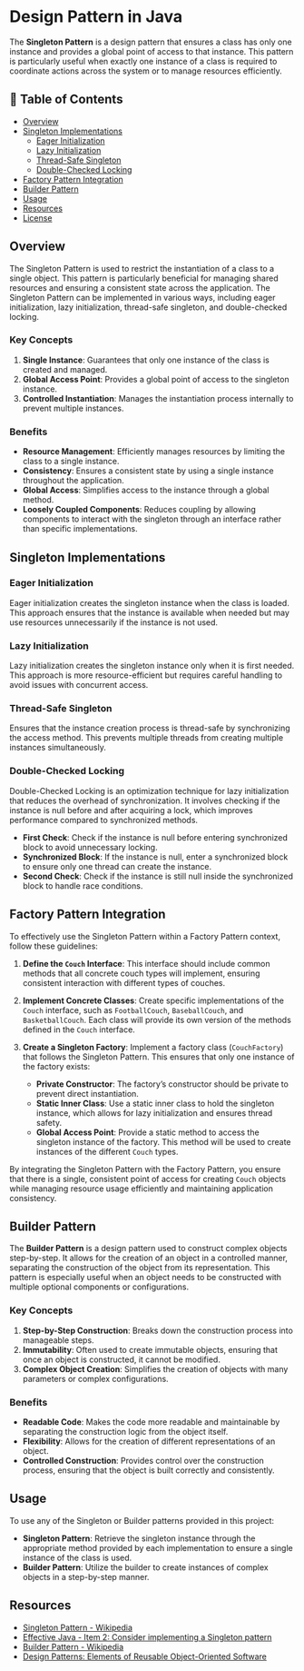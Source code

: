 # Design Pattern in Java

The **Singleton Pattern** is a design pattern that ensures a class has only one instance and provides a global point of access to that instance. This pattern is particularly useful when exactly one instance of a class is required to coordinate actions across the system or to manage resources efficiently.

## 📝 Table of Contents

- [Overview](#overview)
- [Singleton Implementations](#singleton-implementations)
  - [Eager Initialization](#eager-initialization)
  - [Lazy Initialization](#lazy-initialization)
  - [Thread-Safe Singleton](#thread-safe-singleton)
  - [Double-Checked Locking](#double-checked-locking)
- [Factory Pattern Integration](#factory-pattern-integration)
- [Builder Pattern](#builder-pattern)
- [Usage](#usage)
- [Resources](#resources)
- [License](#license)

## Overview

The Singleton Pattern is used to restrict the instantiation of a class to a single object. This pattern is particularly beneficial for managing shared resources and ensuring a consistent state across the application. The Singleton Pattern can be implemented in various ways, including eager initialization, lazy initialization, thread-safe singleton, and double-checked locking.

### Key Concepts

1. **Single Instance**: Guarantees that only one instance of the class is created and managed.
2. **Global Access Point**: Provides a global point of access to the singleton instance.
3. **Controlled Instantiation**: Manages the instantiation process internally to prevent multiple instances.

### Benefits

- **Resource Management**: Efficiently manages resources by limiting the class to a single instance.
- **Consistency**: Ensures a consistent state by using a single instance throughout the application.
- **Global Access**: Simplifies access to the instance through a global method.
- **Loosely Coupled Components**: Reduces coupling by allowing components to interact with the singleton through an interface rather than specific implementations.

## Singleton Implementations

### Eager Initialization

Eager initialization creates the singleton instance when the class is loaded. This approach ensures that the instance is available when needed but may use resources unnecessarily if the instance is not used.

### Lazy Initialization

Lazy initialization creates the singleton instance only when it is first needed. This approach is more resource-efficient but requires careful handling to avoid issues with concurrent access.

### Thread-Safe Singleton

Ensures that the instance creation process is thread-safe by synchronizing the access method. This prevents multiple threads from creating multiple instances simultaneously.

### Double-Checked Locking

Double-Checked Locking is an optimization technique for lazy initialization that reduces the overhead of synchronization. It involves checking if the instance is null before and after acquiring a lock, which improves performance compared to synchronized methods.

- **First Check**: Check if the instance is null before entering synchronized block to avoid unnecessary locking.
- **Synchronized Block**: If the instance is null, enter a synchronized block to ensure only one thread can create the instance.
- **Second Check**: Check if the instance is still null inside the synchronized block to handle race conditions.

## Factory Pattern Integration

To effectively use the Singleton Pattern within a Factory Pattern context, follow these guidelines:

1. **Define the `Couch` Interface**: This interface should include common methods that all concrete couch types will implement, ensuring consistent interaction with different types of couches.

2. **Implement Concrete Classes**: Create specific implementations of the `Couch` interface, such as `FootballCouch`, `BaseballCouch`, and `BasketballCouch`. Each class will provide its own version of the methods defined in the `Couch` interface.

3. **Create a Singleton Factory**: Implement a factory class (`CouchFactory`) that follows the Singleton Pattern. This ensures that only one instance of the factory exists:
   - **Private Constructor**: The factory’s constructor should be private to prevent direct instantiation.
   - **Static Inner Class**: Use a static inner class to hold the singleton instance, which allows for lazy initialization and ensures thread safety.
   - **Global Access Point**: Provide a static method to access the singleton instance of the factory. This method will be used to create instances of the different `Couch` types.

By integrating the Singleton Pattern with the Factory Pattern, you ensure that there is a single, consistent point of access for creating `Couch` objects while managing resource usage efficiently and maintaining application consistency.

## Builder Pattern

The **Builder Pattern** is a design pattern used to construct complex objects step-by-step. It allows for the creation of an object in a controlled manner, separating the construction of the object from its representation. This pattern is especially useful when an object needs to be constructed with multiple optional components or configurations.

### Key Concepts

1. **Step-by-Step Construction**: Breaks down the construction process into manageable steps.
2. **Immutability**: Often used to create immutable objects, ensuring that once an object is constructed, it cannot be modified.
3. **Complex Object Creation**: Simplifies the creation of objects with many parameters or complex configurations.

### Benefits

- **Readable Code**: Makes the code more readable and maintainable by separating the construction logic from the object itself.
- **Flexibility**: Allows for the creation of different representations of an object.
- **Controlled Construction**: Provides control over the construction process, ensuring that the object is built correctly and consistently.

## Usage

To use any of the Singleton or Builder patterns provided in this project:

- **Singleton Pattern**: Retrieve the singleton instance through the appropriate method provided by each implementation to ensure a single instance of the class is used.
- **Builder Pattern**: Utilize the builder to create instances of complex objects in a step-by-step manner.

## Resources

- [Singleton Pattern - Wikipedia](https://en.wikipedia.org/wiki/Singleton_pattern)
- [Effective Java - Item 2: Consider implementing a Singleton pattern](https://www.amazon.com/Effective-Java-Joshua-Bloch/dp/0134685997)
- [Builder Pattern - Wikipedia](https://en.wikipedia.org/wiki/Builder_pattern)
- [Design Patterns: Elements of Reusable Object-Oriented Software](https://www.amazon.com/Design-Patterns-Elements-Reusable-Object-Oriented/dp/0201633612)

